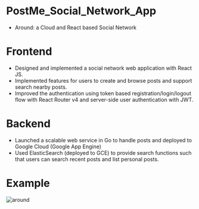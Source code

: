 # PostMe_Social_Network_App

+ Around: a Cloud and React based Social Network
# Frontend
+ Designed and implemented a social network web application with React JS. 
+ Implemented features for users to create and browse posts and support search nearby posts.
+ Improved the authentication using token based registration/login/logout flow with React Router v4 and server-side user authentication with JWT. 
# Backend
+ Launched a scalable web service in Go to handle posts and deployed to Google Cloud (Google App Engine) 
+ Used ElasticSearch (deployed to GCE) to provide search functions such that users can search recent posts and list personal posts.


# Example
![around](https://user-images.githubusercontent.com/36303891/135031429-c2502e69-66c7-465e-9fdc-38526451d2c5.gif)
